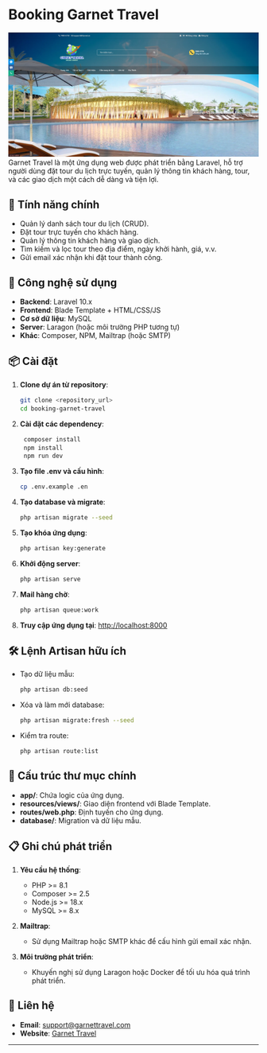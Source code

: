 # Booking Garnet Travel
![alt text](image.png)
Garnet Travel là một ứng dụng web được phát triển bằng Laravel, hỗ trợ người dùng đặt tour du lịch trực tuyến, quản lý thông tin khách hàng, tour, và các giao dịch một cách dễ dàng và tiện lợi.

## 🎯 Tính năng chính

- Quản lý danh sách tour du lịch (CRUD).
- Đặt tour trực tuyến cho khách hàng.
- Quản lý thông tin khách hàng và giao dịch.
- Tìm kiếm và lọc tour theo địa điểm, ngày khởi hành, giá, v.v.
- Gửi email xác nhận khi đặt tour thành công.

## 🚀 Công nghệ sử dụng

- **Backend**: Laravel 10.x
- **Frontend**: Blade Template + HTML/CSS/JS 
- **Cơ sở dữ liệu**: MySQL
- **Server**: Laragon (hoặc môi trường PHP tương tự)
- **Khác**: Composer, NPM, Mailtrap (hoặc SMTP)

## 📦 Cài đặt

1. **Clone dự án từ repository**:
   ```bash
   git clone <repository_url>
   cd booking-garnet-travel
2. **Cài đặt các dependency**:
   ```bash
    composer install
    npm install
    npm run dev
3. **Tạo file .env và cấu hình**:
   ```bash
   cp .env.example .en
4. **Tạo database và migrate**:
    ```bash
   php artisan migrate --seed
5. **Tạo khóa ứng dụng**:
    ```bash
    php artisan key:generate
6. **Khởi động server**:
    ```bash
    php artisan serve
7. **Mail hàng chờ**:
    ```bash
    php artisan queue:work
8. **Truy cập ứng dụng tại**:
    [http://localhost:8000](http://localhost:8000)

## 🛠️ Lệnh Artisan hữu ích

- Tạo dữ liệu mẫu:
  ```bash
  php artisan db:seed
  ```
- Xóa và làm mới database:
  ```bash
  php artisan migrate:fresh --seed
  ```
- Kiểm tra route:
  ```bash
  php artisan route:list
  ```

## 📂 Cấu trúc thư mục chính

- **app/**: Chứa logic của ứng dụng.
- **resources/views/**: Giao diện frontend với Blade Template.
- **routes/web.php**: Định tuyến cho ứng dụng.
- **database/**: Migration và dữ liệu mẫu.

## 📋 Ghi chú phát triển

1. **Yêu cầu hệ thống**:
   - PHP >= 8.1
   - Composer >= 2.5
   - Node.js >= 18.x
   - MySQL >= 8.x

2. **Mailtrap**:
   - Sử dụng Mailtrap hoặc SMTP khác để cấu hình gửi email xác nhận.

3. **Môi trường phát triển**:
   - Khuyến nghị sử dụng Laragon hoặc Docker để tối ưu hóa quá trình phát triển.


## 📧 Liên hệ

- **Email**: support@garnettravel.com
- **Website**: [Garnet Travel](https://garnettravel.com)

---